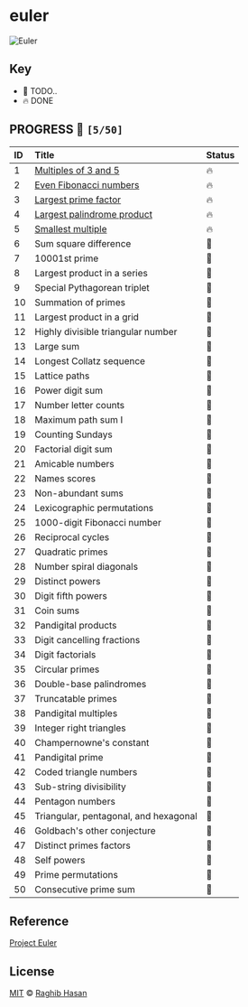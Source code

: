 # euler

![Euler](https://projecteuler.net/profile/ragmha.png)

## Key
* 🚧 TODO..
* 🔥 DONE

## PROGRESS 🚀 `[5/50]`

|    ID        |    Title      |  Status|
| :-------------  | :------------- | :------------|
| 1	| [Multiples of 3 and 5](./solutions/multiples-3-5) | 🔥 |
| 2	| [Even Fibonacci numbers](./solutions/even-fibonacci-numbers) | 🔥 |
| 3 |	[Largest prime factor](./solutions/largest-prime-factor) | 🔥 |
| 4	| [Largest palindrome product](./solutions/largest-palindrome-product)| 🔥 |
| 5	|[Smallest multiple](./solutions/smallest-multiple)| 🔥 |
| 6	|Sum square difference| 🚧 |
| 7	|10001st prime| 🚧 |
| 8	|Largest product in a series| 🚧 |
| 9	|Special Pythagorean triplet| 🚧 |
|10	|Summation of primes| 🚧 |
|11	|Largest product in a grid| 🚧 |
|12	|Highly divisible triangular number| 🚧 |
|13	|Large sum| 🚧 |
|14	|Longest Collatz sequence| 🚧 |
|15	|Lattice paths| 🚧 |
|16	|Power digit sum| 🚧 |
|17	|Number letter counts| 🚧 |
|18	|Maximum path sum I| 🚧 |
|19	|Counting Sundays| 🚧 |
|20	|Factorial digit sum| 🚧 |
|21	|Amicable numbers| 🚧 |
|22	|Names scores| 🚧 |
|23	|Non-abundant sums| 🚧 |
|24	|Lexicographic permutations| 🚧 |
|25	|1000-digit Fibonacci number| 🚧 |
|26	|Reciprocal cycles| 🚧 |
|27	|Quadratic primes| 🚧 |
|28	|Number spiral diagonals| 🚧 |
|29	|Distinct powers| 🚧 |
|30	|Digit fifth powers| 🚧 |
|31	|Coin sums| 🚧 |
|32	|Pandigital products| 🚧 |
|33	|Digit cancelling fractions| 🚧 |
|34	|Digit factorials| 🚧 |
|35	|Circular primes| 🚧 |
|36	|Double-base palindromes| 🚧 |
|37	|Truncatable primes| 🚧 |
|38	|Pandigital multiples| 🚧 |
|39	|Integer right triangles| 🚧 |
|40	|Champernowne's constant| 🚧 |
|41	|Pandigital prime| 🚧 |
|42	|Coded triangle numbers| 🚧 |
|43	|Sub-string divisibility| 🚧 |
|44	|Pentagon numbers| 🚧 |
|45	|Triangular, pentagonal, and hexagonal| 🚧 |
|46	|Goldbach's other conjecture| 🚧 |
|47	|Distinct primes factors| 🚧 |
|48	|Self powers| 🚧 |
|49	|Prime permutations| 🚧 |
|50	|Consecutive prime sum| 🚧 |

## Reference
[Project Euler](https://projecteuler.net/archives)

## License
[MIT](./license) © [Raghib Hasan](http://raghibm.com/)
